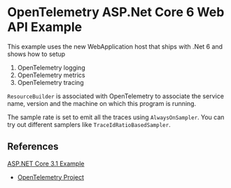 # OpenTelemetry ASP.Net Core 6  Web API Example

This example uses the new WebApplication host that ships with .Net 6
and shows how to setup

1. OpenTelemetry logging
2. OpenTelemetry metrics
3. OpenTelemetry tracing

`ResourceBuilder` is associated with OpenTelemetry to associate the
service name, version and the machine on which this program is running.

The sample rate is set to emit all the traces using `AlwaysOnSampler`.
You can try out different samplers like `TraceIdRatioBasedSampler`.

## References

[ASP.NET Core 3.1 Example](https://github.com/open-telemetry/opentelemetry-dotnet/tree/2aa816314cf3f3b73d6e343b4ffeb608dd4b60af/examples/AspNetCore)
* [OpenTelemetry Project](https://opentelemetry.io/)
